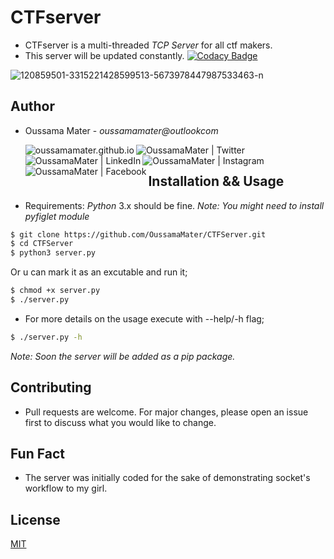 # CTFserver

- CTFserver is a multi-threaded _TCP Server_ for all ctf makers.
- This server will be updated constantly.
  [![Codacy Badge](https://app.codacy.com/project/badge/Grade/9f1b0d2bdc0b43a78ddfacd0e7d7d079)](https://www.codacy.com/gh/OussamaMater/CTFServer/dashboard?utm_source=github.com&utm_medium=referral&utm_content=OussamaMater/CTFServer&utm_campaign=Badge_Grade)

<img src="https://i.ibb.co/VBCQNwT/120859501-3315221428599513-5673978447987533463-n.png" alt="120859501-3315221428599513-5673978447987533463-n" border="0">

## Author

- Oussama Mater - _oussamamater@outlookcom_

  [<img align="left" alt="oussamamater.github.io" src="https://img.icons8.com/color/48/000000/geography.png" />][website]
  [<img align="left" alt="OussamaMater | Twitter" src="https://img.icons8.com/color/48/000000/twitter.png" />][twitter]
  [<img align="left" alt="OussamaMater | LinkedIn" src="https://img.icons8.com/color/48/000000/linkedin.png" />][linkedin]
  [<img align="left" alt="OussamaMater | Instagram" src="https://img.icons8.com/color/48/000000/instagram-new.png" />][instagram]
  [<img align="left" alt="OussamaMater | Facebook" src="https://img.icons8.com/color/48/000000/facebook-new.png" />][facebook]

<br />

## Installation && Usage

- Requirements: _Python_ 3.x should be fine.
  _Note: You might need to install pyfiglet module_

```bash
$ git clone https://github.com/OussamaMater/CTFServer.git
$ cd CTFServer
$ python3 server.py
```

Or u can mark it as an excutable and run it;

```bash
$ chmod +x server.py
$ ./server.py
```

- For more details on the usage execute with --help/-h flag;

```bash
$ ./server.py -h
```

_Note: Soon the server will be added as a pip package._

## Contributing

- Pull requests are welcome. For major changes, please open an issue first to discuss what you would like to change.

## Fun Fact

- The server was initially coded for the sake of demonstrating socket's workflow to my girl.

## License

[MIT](https://choosealicense.com/licenses/mit/)

<br />

[website]: https://oussamamater.github.io
[twitter]: https://twitter.com/OussamaMater
[instagram]: https://www.instagram.com/oussama_ma09/
[linkedin]: https://www.linkedin.com/in/oussama-mater-154465198/
[facebook]: https://www.facebook.com/oussama.mater.3/
